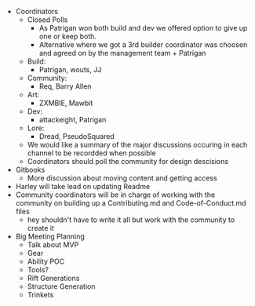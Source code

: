 * Coordinators
  * Closed Polls
    * As Patrigan won both build and dev we offered option to give up one or keep both. 
    * Alternative where we got a 3rd builder coordinator was choosen and agreed on by the management team + Patrigan
  * Build:
    * Patrigan, wouts, JJ
  * Community:
    * Req, Barry Allen
  * Art: 
    * ZXMBIE, Mawbit
  * Dev:
    * attackeight, Patrigan
  * Lore:
    * Dread, PseudoSquared
  * We would like a summary of the major discussions occuring in each channel to be recordded when possible
  * Coordinators should poll the community for design descisions
* Gitbooks
  * More discussion about moving content and getting access
* Harley will take lead on updating Readme
* Community coordinators will be in charge of working with the community on building up a Contributing.md and Code-of-Conduct.md files
   * hey shouldn't have to write it all but work with the community to create it
* Big Meeting Planning
  * Talk about MVP
  * Gear
  * Ability POC
  * Tools?
  * Rift Generations
  * Structure Generation
  * Trinkets
